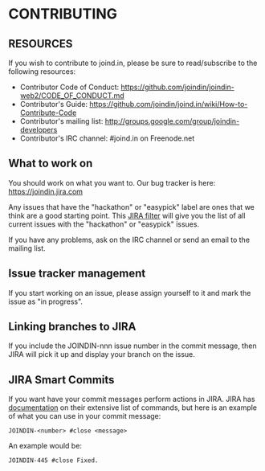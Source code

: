 # CONTRIBUTING

## RESOURCES

If you wish to contribute to joind.in, please be sure to
read/subscribe to the following resources:

 -  Contributor Code of Conduct: https://github.com/joindin/joindin-web2/CODE_OF_CONDUCT.md
 -  Contributor's Guide:
    https://github.com/joindin/joind.in/wiki/How-to-Contribute-Code
 -  Contributor's mailing list:
    http://groups.google.com/group/joindin-developers
 -  Contributor's IRC channel:
    #joind.in on Freenode.net

## What to work on

You should work on what you want to. Our bug tracker is
here: https://joindin.jira.com

Any issues that have the "hackathon" or "easypick" label are ones that we think
are a good starting point. This [JIRA filter](https://joindin.jira.com/issues/?jql=project%20%3D%20JOINDIN%20AND%20labels%20in%20(hackathon%2C%20%22OR%22%2C%20easypick)) will give you the list of all
current issues with the "hackathon" or "easypick" issues.

If you have any problems, ask on the IRC channel or send an email to
the mailing list.

## Issue tracker management

If you start working on an issue, please assign yourself to it and mark the issue as "in progress".

## Linking branches to JIRA

If you include the JOINDIN-nnn issue number in the commit message, then JIRA will pick it up and display your branch on the issue.

## JIRA Smart Commits

If you want have your commit messages perform actions in JIRA. JIRA
has [documentation](https://confluence.atlassian.com/display/FISHEYE/Using+Smart+Commits)
on their extensive list of commands, but here is an example of what
you can use in your commit message:

```
JOINDIN-<number> #close <message>
```

An example would be:

```
JOINDIN-445 #close Fixed.
```
